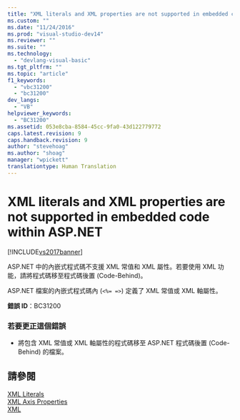 ```yaml
---
title: "XML literals and XML properties are not supported in embedded code within ASP.NET | Microsoft Docs"
ms.custom: ""
ms.date: "11/24/2016"
ms.prod: "visual-studio-dev14"
ms.reviewer: ""
ms.suite: ""
ms.technology: 
  - "devlang-visual-basic"
ms.tgt_pltfrm: ""
ms.topic: "article"
f1_keywords: 
  - "vbc31200"
  - "bc31200"
dev_langs: 
  - "VB"
helpviewer_keywords: 
  - "BC31200"
ms.assetid: 053e8cba-8584-45cc-9fa0-43d122779772
caps.latest.revision: 9
caps.handback.revision: 9
author: "stevehoag"
ms.author: "shoag"
manager: "wpickett"
translationtype: Human Translation
---
```

# XML literals and XML properties are not supported in embedded code within ASP.NET
[!INCLUDE[vs2017banner](../../../csharp/includes/vs2017banner.md)]

ASP.NET 中的內嵌式程式碼不支援 XML 常值和 XML 屬性。若要使用 XML 功能，請將程式碼移至程式碼後置 \(Code\-Behind\)。  
  
 ASP.NET 檔案的內嵌式程式碼內 \(`<%= =>`\) 定義了 XML 常值或 XML 軸屬性。  
  
 **錯誤 ID**：BC31200  
  
### 若要更正這個錯誤  
  
-   將包含 XML 常值或 XML 軸屬性的程式碼移至 ASP.NET 程式碼後置 \(Code\-Behind\) 的檔案。  
  
## 請參閱  
 [XML Literals](../../../visual-basic/language-reference/xml-literals/index.md)   
 [XML Axis Properties](../../../visual-basic/language-reference/xml-axis/xml-axis-properties.md)   
 [XML](../../../visual-basic/programming-guide/language-features/xml/index.md)